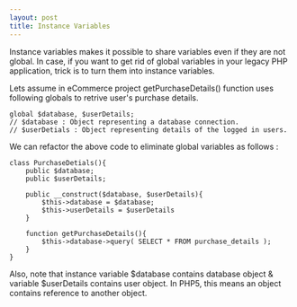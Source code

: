 ```yaml
---
layout: post
title: Instance Variables
---
```


Instance variables makes it possible to share variables even if they are not global. In case, if you want to get rid of global variables in your legacy PHP application, trick is to turn them into instance variables.

Lets assume in eCommerce project getPurchaseDetails() function uses following globals to retrive user's purchase details.

```
global $database, $userDetails;
// $database : Object representing a database connection.
// $userDetials : Object representing details of the logged in users.
``` 

We can refactor the above code to eliminate global variables as follows :

```
class PurchaseDetials(){
    public $database;
    public $userDetails;
     
    public __construct($database, $userDetails){
        $this->database = $database;
        $this->userDetails = $userDetails
    }
     
    function getPurchaseDetails(){
        $this->database->query( SELECT * FROM purchase_details );
    }
}
``` 

Also, note that instance variable $database contains database object & variable $userDetails contains user object. In PHP5, this means an object contains reference to another object.

